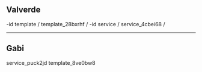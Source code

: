Valverde
--
-id template / template_28bxrhf /
-id service / service_4cbei68 /

---

Gabi
--
service_puck2jd
template_8ve0bw8
